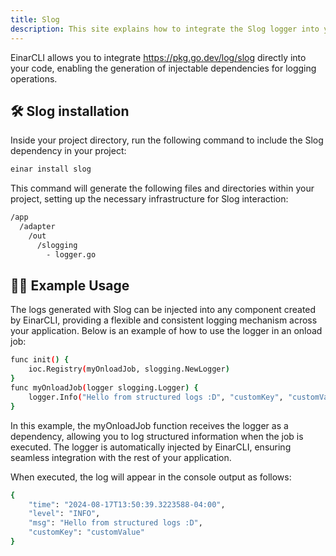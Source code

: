```yaml
---
title: Slog
description: This site explains how to integrate the Slog logger into your EinarCLI application.
---
```


EinarCLI allows you to integrate https://pkg.go.dev/log/slog directly into your code, enabling the generation of injectable dependencies for logging operations.

## 🛠️ Slog installation
Inside your project directory, run the following command to include the Slog dependency in your project:

```sh
einar install slog
```

This command will generate the following files and directories within your project, setting up the necessary infrastructure for Slog interaction:

```sh 
/app
  /adapter
    /out
      /slogging
        - logger.go  
```


## 👨‍💻 Example Usage

The logs generated with Slog can be injected into any component created by EinarCLI, providing a flexible and consistent logging mechanism across your application. Below is an example of how to use the logger in an onload job:

```sh
func init() {
	ioc.Registry(myOnloadJob, slogging.NewLogger)
}
func myOnloadJob(logger slogging.Logger) {
	logger.Info("Hello from structured logs :D", "customKey", "customValue")
}
```
In this example, the myOnloadJob function receives the logger as a dependency, allowing you to log structured information when the job is executed. The logger is automatically injected by EinarCLI, ensuring seamless integration with the rest of your application.

When executed, the log will appear in the console output as follows:

```sh
{
    "time": "2024-08-17T13:50:39.3223588-04:00",
    "level": "INFO",
    "msg": "Hello from structured logs :D",
    "customKey": "customValue"
}
```